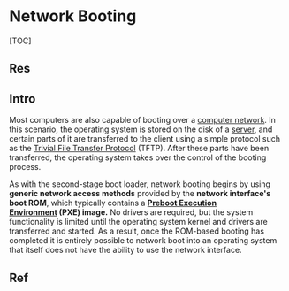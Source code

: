# Network Booting

[TOC]



## Res


## Intro
Most computers are also capable of booting over a [computer network](https://en.wikipedia.org/wiki/Computer_network "Computer network"). In this scenario, the operating system is stored on the disk of a [server](https://en.wikipedia.org/wiki/Server_(computing) "Server (computing)"), and certain parts of it are transferred to the client using a simple protocol such as the [Trivial File Transfer Protocol](https://en.wikipedia.org/wiki/Trivial_File_Transfer_Protocol "Trivial File Transfer Protocol") (TFTP). After these parts have been transferred, the operating system takes over the control of the booting process.

As with the second-stage boot loader, network booting begins by using **generic network access methods** provided by the **network interface's boot ROM**, which typically contains a **[Preboot Execution Environment](https://en.wikipedia.org/wiki/Preboot_Execution_Environment "Preboot Execution Environment") (PXE) image.** No drivers are required, but the system functionality is limited until the operating system kernel and drivers are transferred and started. As a result, once the ROM-based booting has completed it is entirely possible to network boot into an operating system that itself does not have the ability to use the network interface.



## Ref

